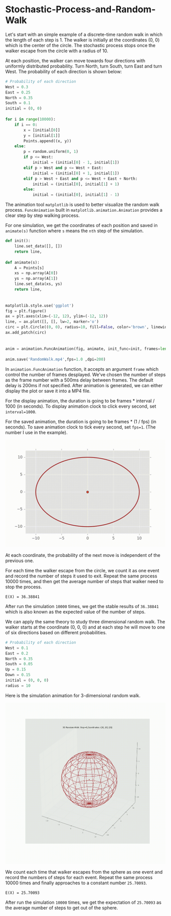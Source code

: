 # Stochastic-Process-and-Random-Walk


Let's start with an simple example of a discrete-time random walk in which the length of each step is 1. The walker is initially at the coordinates (0, 0) which is the center of the circle. The stochastic process stops once the walker escape from the circle with a radius of 10. 

At each position, the walker can move towards four directions with uniformly distributed probability. Turn North, turn South, turn East and turn West. The probability of each direction is shown below: 

``` Python
# Probability of each direction
West = 0.3
East = 0.25
North = 0.35
South = 0.1
initial = (0, 0)

for i in range(10000):
    if i == 0:
        x = [initial[0]]
        y = [initial[1]]
        Points.append((x, y))
    else:
        p = random.uniform(0, 1)
        if p <= West:
            initial = (initial[0] - 1, initial[1])
        elif p > West and p <= West + East:
            initial = (initial[0] + 1, initial[1])
        elif p > West + East and p <= West + East + North:
            initial = (initial[0], initial[1] + 1)
        else:
            initial = (initial[0], initial[1] - 1)            
```

The animation tool ```matplotlib``` is used to better visualize the random walk process. ```FuncAnimation``` built in ```matplotlib.animation.Animation``` provides a clear step by step walking process. 

For one simulation, we get the coordinates of each position and saved in ```animate(s)``` function where ```s``` means the ```nth``` step of the simulation. 

``` Python
def init():
    line.set_data([], [])
    return line,

def animate(s):
    A = Points[s]
    xs = np.array(A[0])
    ys = np.array(A[1])
    line.set_data(xs, ys)
    return line,


matplotlib.style.use('ggplot')
fig = plt.figure()
ax = plt.axes(xlim=(-12, 12), ylim=(-12, 12))
line, = ax.plot([], [], lw=2, marker='o')
circ = plt.Circle((0, 0), radius=10, fill=False, color='brown', linewidth=2)  # Draw a circle centered in (0, 0) with a radius of 10. 
ax.add_patch(circ)


anim = animation.FuncAnimation(fig, animate, init_func=init, frames=len(Points), interval=500, blit=True)

anim.save('RandomWalk.mp4',fps=1.0 ,dpi=200)
```
In ```animation.FuncAnimation``` function, it accepts an argument ```frame``` which control the number of frames desplayed. We've chosen the number of steps as the frame number with a 500ms delay between frames. The default delay is 200ms if not specified. After animation is generated, we can either display the plot or save it into a MP4 file.

For the display animation, the duration is going to be frames * interval / 1000 (in seconds). 
To display animation clock to click every second, set ```interval=1000```.

For the saved animation, the duration is going to be frames * (1 / fps) (in seconds). 
To save animation clock to tick every second, set ```fps=1```. (The number I use in the example).

![](https://github.com/jqsheng94/Stochastic-Process-and-Random-Walk/blob/master/RandomWalk.gif)

At each coordinate, the probability of the next move is independent of the previous one. 

For each time the walker escape from the circle, we count it as one event and record the number of steps it used to exit. Repeat the same process 10000 times, and then get the average number of steps that walker need to stop the process.

```
E(X) = 36.38841
```

After run the simulation ```10000``` times, we get the stable results of ```36.38841``` which is also known as the expected value of the number of steps. 

We can apply the same theory to study three dimensional random walk. The walker starts at the coordinate (0, 0, 0) and at each step he will move to one of six directions based on different probabilities. 

``` Python
# Probability of each direction
West = 0.1
East = 0.2
North = 0.35
South = 0.05
Up = 0.15
Down = 0.15
initial = (0, 0, 0)
radius = 10
```

Here is the simulation animation for 3-dimensional random walk. 

![](https://github.com/jqsheng94/Stochastic-Process-and-Random-Walk/blob/master/3DRandomWalk2.gif)

We count each time that walker escapes from the sphere as one event and record the numbers of steps for each event. Repeat the same process 10000 times and finally approaches to a constant number ```25.70093```.

```
E(X) = 25.70093
```
After run the simulation ```10000``` times, we get the expectation of  ```25.70093``` as the average number of steps to get out of the sphere. 


